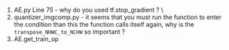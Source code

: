 1. AE.py Line 75 - why do you used tf.stop_gradient ? \
2. quantizer_imgcomp.py  - it seems that you must run the function to enter the condition
than this the function calls itself again, why is the ```transpose_NHWC_to_NCHW``` so important ?
3. AE.get_train_op